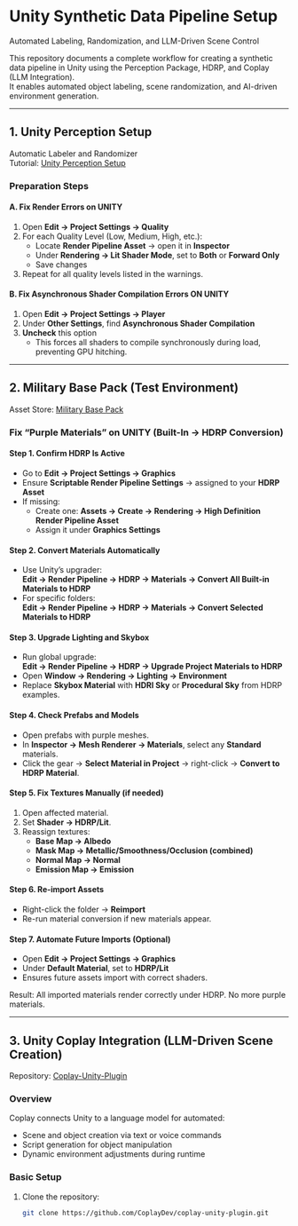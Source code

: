# Unity Synthetic Data Pipeline Setup  
Automated Labeling, Randomization, and LLM-Driven Scene Control

This repository documents a complete workflow for creating a synthetic data pipeline in Unity using the Perception Package, HDRP, and Coplay (LLM Integration).  
It enables automated object labeling, scene randomization, and AI-driven environment generation.

---

## 1. Unity Perception Setup  
Automatic Labeler and Randomizer  
Tutorial: [Unity Perception Setup](https://youtu.be/mkVE2Yhe454?si=Neb-Hwny9TC4ZjZQ)

### Preparation Steps

#### A. Fix Render Errors on UNITY
1. Open **Edit → Project Settings → Quality**  
2. For each Quality Level (Low, Medium, High, etc.):  
   - Locate **Render Pipeline Asset** → open it in **Inspector**  
   - Under **Rendering → Lit Shader Mode**, set to **Both** or **Forward Only**  
   - Save changes  
3. Repeat for all quality levels listed in the warnings.

#### B. Fix Asynchronous Shader Compilation Errors ON UNITY 
1. Open **Edit → Project Settings → Player**  
2. Under **Other Settings**, find **Asynchronous Shader Compilation**  
3. **Uncheck** this option  
   - This forces all shaders to compile synchronously during load, preventing GPU hitching.

---

## 2. Military Base Pack (Test Environment)  
Asset Store: [Military Base Pack](https://assetstore.unity.com/search#q=military%20base)

### Fix “Purple Materials” on UNITY (Built-In → HDRP Conversion)

#### Step 1. Confirm HDRP Is Active
- Go to **Edit → Project Settings → Graphics**  
- Ensure **Scriptable Render Pipeline Settings** → assigned to your **HDRP Asset**  
- If missing:  
  - Create one: **Assets → Create → Rendering → High Definition Render Pipeline Asset**  
  - Assign it under **Graphics Settings**

#### Step 2. Convert Materials Automatically
- Use Unity’s upgrader:  
  **Edit → Render Pipeline → HDRP → Materials → Convert All Built-in Materials to HDRP**  
- For specific folders:  
  **Edit → Render Pipeline → HDRP → Materials → Convert Selected Materials to HDRP**

#### Step 3. Upgrade Lighting and Skybox
- Run global upgrade:  
  **Edit → Render Pipeline → HDRP → Upgrade Project Materials to HDRP**  
- Open **Window → Rendering → Lighting → Environment**  
- Replace **Skybox Material** with **HDRI Sky** or **Procedural Sky** from HDRP examples.

#### Step 4. Check Prefabs and Models
- Open prefabs with purple meshes.  
- In **Inspector → Mesh Renderer → Materials**, select any **Standard** materials.  
- Click the gear → **Select Material in Project** → right-click → **Convert to HDRP Material**.

#### Step 5. Fix Textures Manually (if needed)
1. Open affected material.  
2. Set **Shader → HDRP/Lit**.  
3. Reassign textures:  
   - **Base Map → Albedo**  
   - **Mask Map → Metallic/Smoothness/Occlusion (combined)**  
   - **Normal Map → Normal**  
   - **Emission Map → Emission**

#### Step 6. Re-import Assets
- Right-click the folder → **Reimport**  
- Re-run material conversion if new materials appear.

#### Step 7. Automate Future Imports (Optional)
- Open **Edit → Project Settings → Graphics**  
- Under **Default Material**, set to **HDRP/Lit**  
- Ensures future assets import with correct shaders.

Result: All imported materials render correctly under HDRP. No more purple materials.

---

## 3. Unity Coplay Integration (LLM-Driven Scene Creation)
Repository: [Coplay-Unity-Plugin](https://github.com/CoplayDev/coplay-unity-plugin)

### Overview
Coplay connects Unity to a language model for automated:
- Scene and object creation via text or voice commands  
- Script generation for object manipulation  
- Dynamic environment adjustments during runtime

### Basic Setup
1. Clone the repository:  
   ```bash
   git clone https://github.com/CoplayDev/coplay-unity-plugin.git
